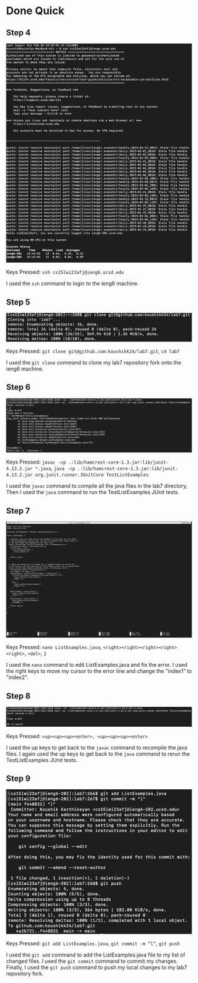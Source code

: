 # Done Quick
## Step 4
![Step4](step4.png)

Keys Pressed: `ssh cs15lwi23afj@ieng6.ucsd.edu`

I used the `ssh` command to login to the ieng6 machine.

## Step 5
![Step5](step5.png)

Keys Pressed: `git clone git@github.com:koushikk24/lab7.git`, `cd lab7`

I used the `git clone` command to clone my lab7 repository fork onto the ieng6 machine.

## Step 6
![Step6](step6.png)

Keys Pressed: `javac -cp .:lib/hamcrest-core-1.3.jar:lib/junit-4.13.2.jar *.java`, `java -cp .:lib/hamcrest-core-1.3.jar:lib/junit-4.13.2.jar org.junit.runner.JUnitCore TestListExamples`

I used the `javac` command to compile all the java files in the lab7 directory, Then I used the `java` command to run the TestListExamples JUnit tests.

## Step 7
![Step7](step7.png)

Keys Pressed: `nano ListExamples.java`, `<right><right><right><right><right>`, `<del>`, `2`

I used the `nano` command to edit ListExamples.java and fix the error. I used the right keys to move my cursor to the error line and change the "index1" to "index2".

## Step 8
![Step8](step8.png)

Keys Pressed: `<up><up><up><enter>, <up><up><up><enter>`

I used the up keys to get back to the `javac` command to recompile the java files. I again used the up keys to get back to the `java` command to rerun the TestListExamples JUnit tests.

## Step 9
![Step9](step9.png)

Keys Pressed: `git add ListExamples.java`, `git commit -m “l”`, `git push`

I used the `git add` command to add the ListExamples.java file to my list of changed files. I used the `git commit` command to commit my changes. Finally, I used the `git push` command to push my local changes to my lab7 repository fork.
